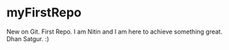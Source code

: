 # myFirstRepo
New on Git. First Repo.
I am Nitin and I am here to achieve something great. Dhan Satgur. :)

